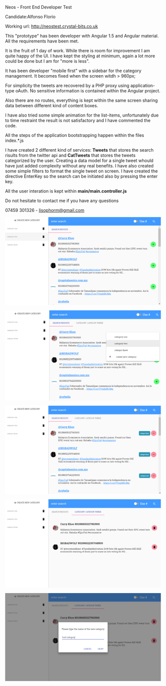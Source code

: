 Neos - Front End Developer Test

Candidate:Alfonso Florio

Working url: http://neostest.crystal-bits.co.uk

This "prototype" has been developer with Angular 1.5 and Angular material.
All the requirements have been met. 

It is the fruit of 1 day of work. While there is room for improvement I am quite happy of the UI. I have kept the styling at minimum, again a lot more could be done but I am for "more is less". 

It has been developer "mobile first" with a sidebar for the category management. It becomes fixed when the screen witdh > 960px;

For simplicity the tweets are recovered by a PHP proxy using application-type oAuth. No sensitive information is contained within the Angular project.

Also there are no routes, everything is kept within the same screen sharing data between different kind of content boxes.

I have also tried some simple animation for the list-items, unfortunately due to time restraint the result is not satisfactory and I have commented the code.

All the steps of the application bootstrapping happen within the files index.*.js 

I have created 2 different kind of services: **Tweets** that stores the search risults from the twitter api and **CatTweets** that stores the tweets categorized by the user.
Creating a data model for a single tweet whould have just added complexity without any real benefits.
I have also created some simple filters to format the single tweet on screen.
I have created the directive EnterKey so the search can be initiated also by pressing the enter key.

All the user interation is kept within **main/main.controller.js**

Do not hesitate to contact me if you have any questions

07459 301326 - lisophorm@gmail.com

![screenshot](/screenshots/screen1.PNG)

![screenshot](/screenshots/screen2.PNG)

![screenshot](/screenshots/screen3.PNG)

![screenshot](/screenshots/screen4.PNG)

![screenshot](/screenshots/screen5.PNG)




